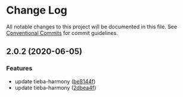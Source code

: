 # Change Log

All notable changes to this project will be documented in this file.
See [Conventional Commits](https://conventionalcommits.org) for commit guidelines.

## 2.0.2 (2020-06-05)


### Features

* update tieba-harmony ([be8144f](https://github.com/bluelovers/ws-regexp/commit/be8144fc189af3a9e0fb760219bfb076ca6759fc))
* update tieba-harmony ([2dbea4f](https://github.com/bluelovers/ws-regexp/commit/2dbea4f4a6215d5ece329d7264e9c389ca254061))
